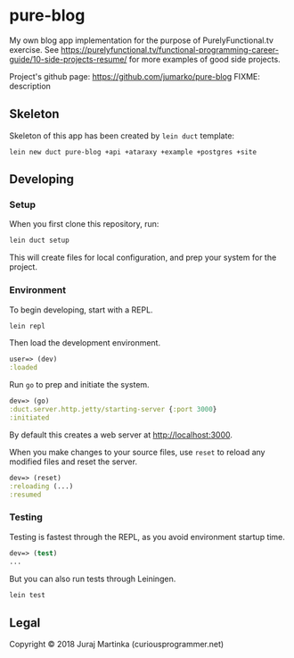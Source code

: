 # pure-blog

My own blog app implementation for the purpose of PurelyFunctional.tv exercise.
See https://purelyfunctional.tv/functional-programming-career-guide/10-side-projects-resume/
for more examples of good side projects.

Project's github page: https://github.com/jumarko/pure-blog
FIXME: description

## Skeleton

Skeleton of this app has been created by `lein duct` template:

```
lein new duct pure-blog +api +ataraxy +example +postgres +site
```

## Developing

### Setup

When you first clone this repository, run:

```sh
lein duct setup
```

This will create files for local configuration, and prep your system
for the project.

### Environment

To begin developing, start with a REPL.

```sh
lein repl
```

Then load the development environment.

```clojure
user=> (dev)
:loaded
```

Run `go` to prep and initiate the system.

```clojure
dev=> (go)
:duct.server.http.jetty/starting-server {:port 3000}
:initiated
```

By default this creates a web server at <http://localhost:3000>.

When you make changes to your source files, use `reset` to reload any
modified files and reset the server.

```clojure
dev=> (reset)
:reloading (...)
:resumed
```

### Testing

Testing is fastest through the REPL, as you avoid environment startup
time.

```clojure
dev=> (test)
...
```

But you can also run tests through Leiningen.

```sh
lein test
```

## Legal

Copyright © 2018 Juraj Martinka (curiousprogrammer.net)
